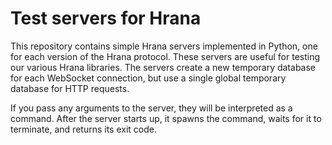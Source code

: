 # Test servers for Hrana

This repository contains simple Hrana servers implemented in Python, one for each version of the Hrana protocol. These servers are useful for testing our various Hrana libraries. The servers create a new temporary database for each WebSocket connection, but use a single global temporary database for HTTP requests.

If you pass any arguments to the server, they will be interpreted as a command. After the server starts up, it spawns the command, waits for it to terminate, and returns its exit code.
